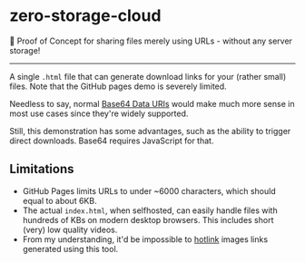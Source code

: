 # zero-storage-cloud
🚀 Proof of Concept for sharing files merely using URLs - without any server storage! 

***

A single `.html` file that can generate download links for your (rather small) files. Note that the GitHub pages demo is severely limited.

Needless to say, normal [Base64 Data URIs](https://developer.mozilla.org/en-US/docs/Web/URI/Reference/Schemes/data) would make much more sense in most use cases since they're widely supported.

Still, this demonstration has some advantages, such as the ability to trigger direct downloads. Base64 requires JavaScript for that.

## Limitations

- GitHub Pages limits URLs to under ~6000 characters, which should equal to about 6KB.
- The actual `index.html`, when selfhosted, can easily handle files with hundreds of KBs on modern desktop browsers. This includes short (very) low quality videos.
- From my understanding, it'd be impossible to [hotlink](https://de.wikipedia.org/wiki/Hotlinking) images links generated using this tool.
